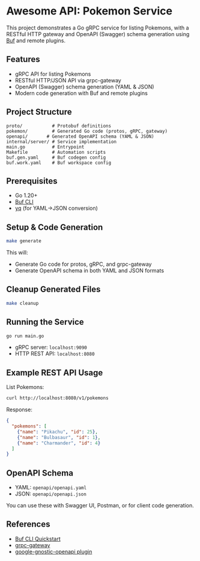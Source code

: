# Awesome API: Pokemon Service

This project demonstrates a Go gRPC service for listing Pokemons, with a RESTful HTTP gateway and OpenAPI (Swagger) schema generation using [Buf](https://buf.build/) and remote plugins.

## Features
- gRPC API for listing Pokemons
- RESTful HTTP/JSON API via grpc-gateway
- OpenAPI (Swagger) schema generation (YAML & JSON)
- Modern code generation with Buf and remote plugins

## Project Structure
```
proto/           # Protobuf definitions
pokemon/         # Generated Go code (protos, gRPC, gateway)
openapi/       # Generated OpenAPI schema (YAML & JSON)
internal/server/ # Service implementation
main.go          # Entrypoint
Makefile         # Automation scripts
buf.gen.yaml     # Buf codegen config
buf.work.yaml    # Buf workspace config
```

## Prerequisites
- Go 1.20+
- [Buf CLI](https://docs.buf.build/installation)
- [yq](https://github.com/mikefarah/yq) (for YAML→JSON conversion)

## Setup & Code Generation
```sh
make generate
```
This will:
- Generate Go code for protos, gRPC, and grpc-gateway
- Generate OpenAPI schema in both YAML and JSON formats

## Cleanup Generated Files
```sh
make cleanup
```

## Running the Service
```sh
go run main.go
```
- gRPC server: `localhost:9090`
- HTTP REST API: `localhost:8080`

## Example REST API Usage
List Pokemons:
```sh
curl http://localhost:8080/v1/pokemons
```
Response:
```json
{
  "pokemons": [
    {"name": "Pikachu", "id": 25},
    {"name": "Bulbasaur", "id": 1},
    {"name": "Charmander", "id": 4}
  ]
}
```

## OpenAPI Schema
- YAML: `openapi/openapi.yaml`
- JSON: `openapi/openapi.json`

You can use these with Swagger UI, Postman, or for client code generation.

## References
- [Buf CLI Quickstart](https://buf.build/docs/cli/quickstart/)
- [grpc-gateway](https://github.com/grpc-ecosystem/grpc-gateway)
- [google-gnostic-openapi plugin](https://buf.build/community/google-gnostic-openapi)
